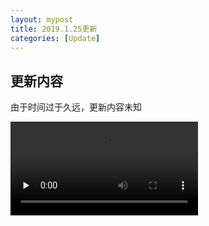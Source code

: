 ```yaml
---
layout: mypost
title: 2019.1.25更新
categories: [Update]
---
```


## 更新内容   

由于时间过于久远，更新内容未知

<video id="video" controls="" preload="none">
      <source id="mp4" src="https://1057237562.github.io/projectoe/posts/2019/01/25/preview.mp4" type="video/mp4">
</video>
